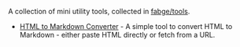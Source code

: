 A collection of mini utility tools, collected in [fabge/tools](https://github.com/fabge/tools).

* [HTML to Markdown Converter](html2md.html) - A simple tool to convert HTML to Markdown - either paste HTML directly or fetch from a URL.
